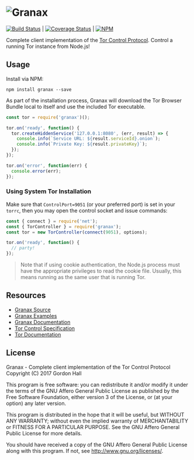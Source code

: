 ![Granax](https://nodei.co/npm/granax.png?downloads=true)
=========================================================

[![Build Status](https://img.shields.io/travis/bookchin/granax/master.svg?style=flat-square)](https://travis-ci.org/bookchin/granax) | 
[![Coverage Status](https://img.shields.io/coveralls/bookchin/granax.svg?style=flat-square)](https://coveralls.io/r/bookchin/granax) | 
[![NPM](https://img.shields.io/npm/v/granax.svg?style=flat-square)](https://www.npmjs.com/package/granax)

Complete client implementation of the [Tor Control Protocol](https://gitweb.torproject.org/torspec.git/plain/control-spec.txt). 
Control a running Tor instance from Node.js!

Usage
-----

Install via NPM:

```
npm install granax --save
```

As part of the installation process, Granax will download the Tor Browser 
Bundle local to itself and use the included Tor executable.

```js
const tor = require('granax')();

tor.on('ready', function() {
  tor.createHiddenService('127.0.0.1:8080', (err, result) => {
    console.info(`Service URL: ${result.serviceId}.onion`);
    console.info(`Private Key: ${result.privateKey}`);
  });
});

tor.on('error', function(err) {
  console.error(err);
});
```

### Using System Tor Installation

Make sure that `ControlPort=9051` (or your preferred port) is set in your 
`torrc`, then you may open the control socket and issue commands:

```js
const { connect } = require('net');
const { TorController } = require('granax');
const tor = new TorController(connect(9051), options);

tor.on('ready', function() {
  // party!
});
```

> Note that if using cookie authentication, the Node.js process must have the 
> appropriate privileges to read the cookie file. Usually, this means running 
> as the same user that is running Tor.

Resources
---------

* [Granax Source](https://github.com/bookchin/granax)
* [Granax Examples](https://github.com/bookchin/granax/tree/master/examples)
* [Granax Documentation](http://bookch.in/granax)
* [Tor Control Specification](https://gitweb.torproject.org/torspec.git/plain/control-spec.txt)
* [Tor Documentation](https://www.torproject.org/docs/documentation.html.en)

License
-------

Granax - Complete client implementation of the Tor Control Protocol  
Copyright (C) 2017 Gordon Hall

This program is free software: you can redistribute it and/or modify
it under the terms of the GNU Affero General Public License as published
by the Free Software Foundation, either version 3 of the License, or
(at your option) any later version.

This program is distributed in the hope that it will be useful,
but WITHOUT ANY WARRANTY; without even the implied warranty of
MERCHANTABILITY or FITNESS FOR A PARTICULAR PURPOSE.  See the
GNU Affero General Public License for more details.

You should have received a copy of the GNU Affero General Public License
along with this program.  If not, see <http://www.gnu.org/licenses/>.


